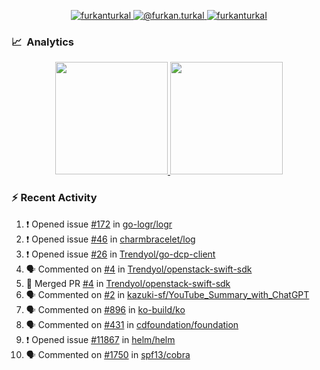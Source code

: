 <p align="center">
  <a href="https://linkedin.com/in/furkanturkal" target="blank">
    <img src="https://img.shields.io/badge/linkedin-%230077B5.svg?&style=for-the-badge&logo=linkedin&logoColor=white" alt="furkanturkal" />
  </a>
  <a href="https://medium.com/@furkan.turkal" target="blank">
    <img src="https://img.shields.io/badge/medium-%2312100E.svg?&style=for-the-badge&logo=medium&logoColor=white" alt="@furkan.turkal" />
  </a>
  <a href="https://twitter.com/furkanturkaI" target="blank">
    <img src="https://img.shields.io/badge/Twitter-1DA1F2?style=for-the-badge&logo=twitter&logoColor=white" alt="furkanturkaI" />
  </a>
</p>

### 📈 &nbsp;Analytics

<p align="center">
  <a href="https://coderstats.net/github/#Dentrax">
    <img height="180em" src="https://github-readme-stats-eight-theta.vercel.app/api?username=Dentrax&show_icons=true&theme=algolia&include_all_commits=true&count_private=true&line_height=26"/>
    <img height="180em" src="https://github-readme-stats-eight-theta.vercel.app/api/top-langs/?username=Dentrax&layout=compact&langs_count=8&theme=algolia&line_height=26"/>
  </a>
</p>

### :zap: Recent Activity

<!--START_SECTION:activity-->
1. ❗️ Opened issue [#172](https://github.com/go-logr/logr/issues/172) in [go-logr/logr](https://github.com/go-logr/logr)
2. ❗️ Opened issue [#46](https://github.com/charmbracelet/log/issues/46) in [charmbracelet/log](https://github.com/charmbracelet/log)
3. ❗️ Opened issue [#26](https://github.com/Trendyol/go-dcp-client/issues/26) in [Trendyol/go-dcp-client](https://github.com/Trendyol/go-dcp-client)
4. 🗣 Commented on [#4](https://github.com/Trendyol/openstack-swift-sdk/issues/4) in [Trendyol/openstack-swift-sdk](https://github.com/Trendyol/openstack-swift-sdk)
5. 🎉 Merged PR [#4](https://github.com/Trendyol/openstack-swift-sdk/pull/4) in [Trendyol/openstack-swift-sdk](https://github.com/Trendyol/openstack-swift-sdk)
6. 🗣 Commented on [#2](https://github.com/kazuki-sf/YouTube_Summary_with_ChatGPT/issues/2) in [kazuki-sf/YouTube_Summary_with_ChatGPT](https://github.com/kazuki-sf/YouTube_Summary_with_ChatGPT)
7. 🗣 Commented on [#896](https://github.com/ko-build/ko/issues/896) in [ko-build/ko](https://github.com/ko-build/ko)
8. 🗣 Commented on [#431](https://github.com/cdfoundation/foundation/issues/431) in [cdfoundation/foundation](https://github.com/cdfoundation/foundation)
9. ❗️ Opened issue [#11867](https://github.com/helm/helm/issues/11867) in [helm/helm](https://github.com/helm/helm)
10. 🗣 Commented on [#1750](https://github.com/spf13/cobra/issues/1750) in [spf13/cobra](https://github.com/spf13/cobra)
<!--END_SECTION:activity-->
